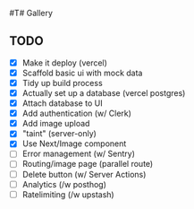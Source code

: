 #T# Gallery

## TODO

- [x] Make it deploy (vercel)
- [x] Scaffold basic ui with mock data
- [x] Tidy up build process
- [x] Actually set up a database (vercel postgres)
- [x] Attach database to UI
- [x] Add authentication (w/ Clerk)
- [x] Add image upload
- [x] "taint" (server-only)
- [x] Use Next/Image component
- [ ] Error management (w/ Sentry)
- [ ] Routing/image page (parallel route)
- [ ] Delete button (w/ Server Actions)
- [ ] Analytics (/w posthog)
- [ ] Ratelimiting (/w upstash)
